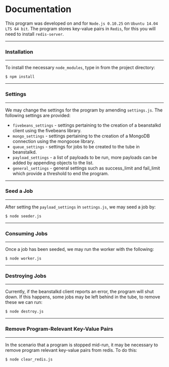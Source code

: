 # Documentation #

This program was developed on and for `Node.js 0.10.25` on `Ubuntu 14.04 LTS 64 bit`.
The program stores key-value pairs in `Redis`, for this you will need to install `redis-server`.

---
### Installation ###
---

To install the necessary `node_modules`, type in from the project directory:

    $ npm install

---
### Settings ###
---

We may change the settings for the program by amending `settings.js`. The following settings are provided:

* `fivebeans_settings` - settings pertaining to the creation of a beanstalkd client using the fivebeans library.
* `mongo_settings` - settings pertaining to the creation of a MongoDB connection using the mongoose library.
* `queue_settings` - settings for jobs to be created to the tube in beanstalkd.
* `payload_settings` - a list of payloads to be run, more payloads can be added by appending objects to the list.
* `general_settings` - general settings such as success_limit and fail_limit which provide a threshold to end the program.

---
### Seed a Job ###
---

After setting the `payload_settings` in `settings.js`, we may seed a job by:

    $ node seeder.js

---
### Consuming Jobs ###
---

Once a job has been seeded, we may run the worker with the following:

    $ node worker.js

---
### Destroying Jobs ###
---

Currently, if the beanstalkd client reports an error, the program will shut down.
If this happens, some jobs may be left behind in the tube, to remove these we can run:

	$ node destroy.js

---
### Remove Program-Relevant Key-Value Pairs ###
---

In the scenario that a program is stopped mid-run, it may be necessary to remove program relevant key-value pairs from redis.
To do this:

	$ node clear_redis.js
